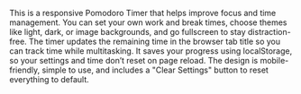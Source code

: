 This is a responsive Pomodoro Timer that helps improve focus and time management. You can set your own work and break times, choose themes like light, dark, or image backgrounds, and go fullscreen to stay distraction-free. The timer updates the remaining time in the browser tab title so you can track time while multitasking. It saves your progress using localStorage, so your settings and time don’t reset on page reload. The design is mobile-friendly, simple to use, and includes a "Clear Settings" button to reset everything to default.
